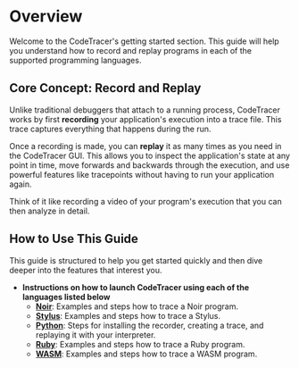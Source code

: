 # Overview

Welcome to the CodeTracer's getting started section. This guide will help you understand how to record and replay programs in each of the supported programming languages.

## Core Concept: Record and Replay

Unlike traditional debuggers that attach to a running process, CodeTracer works by first **recording** your application's execution into a trace file. This trace captures everything that happens during the run.

Once a recording is made, you can **replay** it as many times as you need in the CodeTracer GUI. This allows you to inspect the application's state at any point in time, move forwards and backwards through the execution, and use powerful features like tracepoints without having to run your application again.

Think of it like recording a video of your program's execution that you can then analyze in detail.

## How to Use This Guide

This guide is structured to help you get started quickly and then dive deeper into the features that interest you.

*   **Instructions on how to launch CodeTracer using each of the languages listed below**
    *   [**Noir**](./noir.md): Examples and steps how to trace a Noir program.
    *   [**Stylus**](./stylus.md): Examples and steps how to trace a Stylus.
    *   [**Python**](./python.md): Steps for installing the recorder, creating a trace, and replaying it with your interpreter.
    *   [**Ruby**](./ruby.md): Examples and steps how to trace a Ruby program.    
    *   [**WASM**](./wasm.md): Examples and steps how to trace a WASM program.
